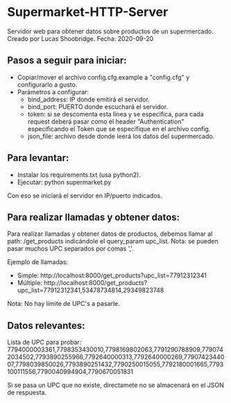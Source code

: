 # Supermarket-HTTP-Server

Servidor web para obtener datos sobre productos de un supermercado.
Creado por Lucas Shoobridge.
Fecha: 2020-09-20

## Pasos a seguir para iniciar:
- Copiar/mover el archivo config.cfg.example a "config.cfg" y configurarlo a gusto.
- Parámetros a configurar:
    - bind_address: IP donde emitirá el servidor.
    - bind_port: PUERTO donde escuchará el servidor.
    - token: si se descomenta esta línea y se especifica, para cada request deberá pasar como el header "Authentication" especificando el Token que se especifique en el archivo config.
    - json_file: archivo desde donde leerá los datos del supermercado.

## Para levantar:
- Instalar los requirements.txt (usa python2).
- Ejecutar: python supermarket.py

Con eso se iniciará el servidor en IP/puerto indicados.

## Para realizar llamadas y obtener datos:
Para realizar llamadas y obtener datos de productos, debemos llamar al path: /get_products indicándole el query_param upc_list.
Nota: se pueden pasar muchos UPC separados por comas ','.

Ejemplo de llamadas:
- Simple: http://localhost:8000/get_products?upc_list=77912312341
- Múltiple: http://localhost:8000/get_products?upc_list=77912312341,53478734814,29349823748

Nota: No hay límite de UPC's a pasarle.

## Datos relevantes:

Lista de UPC para probar: 7794000003361,7798353430010,7798169802063,7791290788909,7790742034502,7793890255966,7792640000313,7792640000269,7790742344007,7798039850026,7793890251432,7790250015055,7792180001665,7793100111556,7790040994904,7790670051831

Si se pasa un UPC que no existe, directamete no se almacenará en el JSON de respuesta.